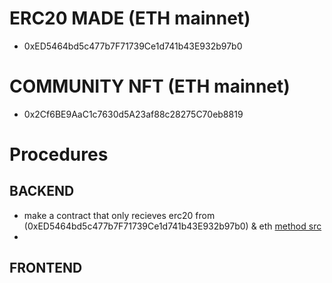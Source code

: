 # ERC20 MADE (ETH mainnet)
- 0xED5464bd5c477b7F71739Ce1d741b43E932b97b0

# COMMUNITY NFT (ETH mainnet)
- 0x2Cf6BE9AaC1c7630d5A23af88c28275C70eb8819

# Procedures
## BACKEND
- make a contract that only recieves erc20 from (0xED5464bd5c477b7F71739Ce1d741b43E932b97b0) & eth [method src](https://stackoverflow.com/questions/65846335/how-to-send-erc20-token-to-smart-contract-balance)
- 



## FRONTEND
